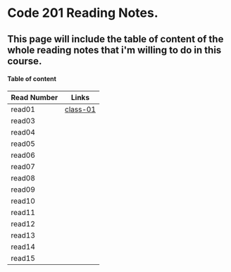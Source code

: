 
# Code 201 Reading Notes.
## This page will include the table of content of the whole reading notes that i'm willing to do in this course.

#### Table of content 
Read Number | Links
----------- | ------
read01      | [class-01](https://ahlamalefishat96.github.io/reading-notes/class-01)
read03      | 
read04      | 
read05      | 
read06      | 
read07      | 
read08      | 
read09      | 
read10      | 
read11      | 
read12      | 
read13      | 
read14      | 
read15      | 


